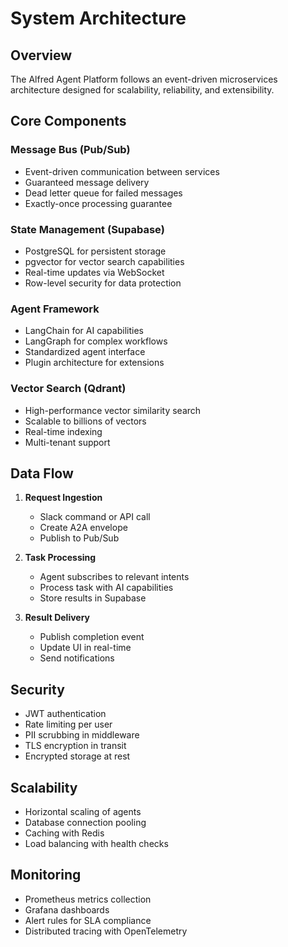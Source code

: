 # System Architecture

## Overview

The Alfred Agent Platform follows an event-driven microservices architecture designed for scalability, reliability, and extensibility.

## Core Components

### Message Bus (Pub/Sub)
- Event-driven communication between services
- Guaranteed message delivery
- Dead letter queue for failed messages
- Exactly-once processing guarantee

### State Management (Supabase)
- PostgreSQL for persistent storage
- pgvector for vector search capabilities
- Real-time updates via WebSocket
- Row-level security for data protection

### Agent Framework
- LangChain for AI capabilities
- LangGraph for complex workflows
- Standardized agent interface
- Plugin architecture for extensions

### Vector Search (Qdrant)
- High-performance vector similarity search
- Scalable to billions of vectors
- Real-time indexing
- Multi-tenant support

## Data Flow

1. **Request Ingestion**
   - Slack command or API call
   - Create A2A envelope
   - Publish to Pub/Sub

2. **Task Processing**
   - Agent subscribes to relevant intents
   - Process task with AI capabilities
   - Store results in Supabase

3. **Result Delivery**
   - Publish completion event
   - Update UI in real-time
   - Send notifications

## Security

- JWT authentication
- Rate limiting per user
- PII scrubbing in middleware
- TLS encryption in transit
- Encrypted storage at rest

## Scalability

- Horizontal scaling of agents
- Database connection pooling
- Caching with Redis
- Load balancing with health checks

## Monitoring

- Prometheus metrics collection
- Grafana dashboards
- Alert rules for SLA compliance
- Distributed tracing with OpenTelemetry
